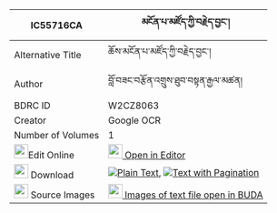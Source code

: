 |IC55716CA|མངོན་པ་མཛོད་ཀྱི་བརྗེད་བྱང་། 
| --- | --- 
|Alternative Title |ཆོས་མངོན་པ་མཛོད་ཀྱི་བརྗེད་བྱང་།
|Author| བློ་བཟང་བརྩོན་འགྲུས་ཐུབ་བསྟན་རྒྱལ་མཚན།
|BDRC ID | W2CZ8063
|Creator | Google OCR
|Number of Volumes| 1
|<img width="25" src="https://img.icons8.com/color/25/000000/edit-property.png">Edit Online| [<img width="25" src="https://avatars.githubusercontent.com/u/45091458?s=200&v=4"> Open in Editor](http://editor.openpecha.org/IC55716CA)
|<img width="25" src="https://img.icons8.com/fluent/48/000000/download-2.png"/>  Download | [![](https://img.icons8.com/color/20/000000/txt.png)Plain Text](https://github.com/Openpecha/IC55716CA/releases/download/v1/ngonpa_dzo_kyi_jejang_plain_IC55716CA.zip), [![](https://img.icons8.com/color/20/000000/txt.png)Text with Pagination](https://github.com/Openpecha/IC55716CA/releases/download/v1/ngonpa_dzo_kyi_jejang_pages_IC55716CA.zip)
|<img width="25" src="https://img.icons8.com/plasticine/100/000000/pictures-folder.png"/>  Source Images | [<img width="25" src="https://library.bdrc.io/icons/BUDA-small.svg"> Images of text file open in BUDA](https://library.bdrc.io/show/bdr:W2CZ8063)